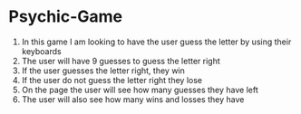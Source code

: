 # Psychic-Game
1. In this game I am looking to have the user guess the letter by using their keyboards
2. The user will have 9 guesses to guess the letter right 
3. If the user guesses the letter right, they win
4. If the user do not guess the letter right they lose 
5. On the page the user will see how many guesses they have left
6.  The user will also see how many wins and losses they have 

